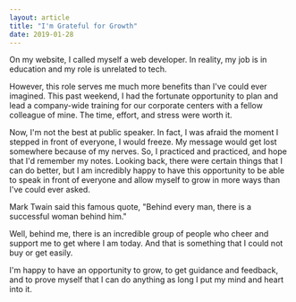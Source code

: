 ```yaml
---
layout: article
title: "I'm Grateful for Growth"
date: 2019-01-28
---
```


On my website, I called myself a web developer. In reality, my job is in education and my role is unrelated to tech. 

However, this role serves me much more benefits than I've could ever imagined. This past weekend, I had the fortunate opportunity to plan and lead a company-wide training for our corporate centers with a fellow colleague of mine. The time, effort, and stress were worth it. 

Now, I'm not the best at public speaker. In fact, I was afraid the moment I stepped in front of everyone, I would freeze. My message would get lost somewhere because of my nerves. So, I practiced and practiced, and hope that I'd remember my notes. Looking back, there were certain things that I can do better, but I am incredibly happy to have this opportunity to be able to speak in front of everyone and allow myself to grow in more ways than I've could ever asked. 

Mark Twain said this famous quote, "Behind every man, there is a successful woman behind him." 

Well, behind me, there is an incredible group of people who cheer and support me to get where I am today. And that is something that I could not buy or get easily. 

I'm happy to have an opportunity to grow, to get guidance and feedback, and to prove myself that I can do anything as long I put my mind and heart into it. 
